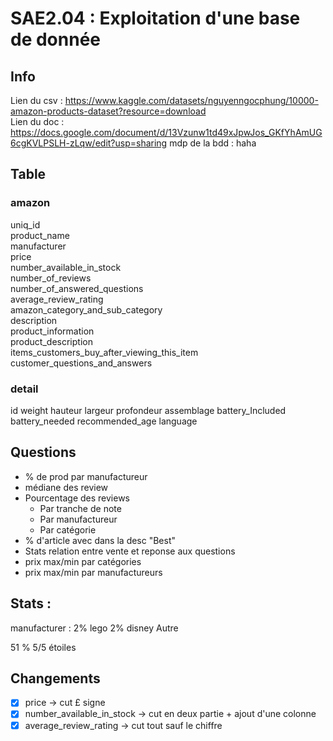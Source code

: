 # SAE2.04 : Exploitation d'une base de donnée

## Info

Lien du csv : https://www.kaggle.com/datasets/nguyenngocphung/10000-amazon-products-dataset?resource=download  
Lien du doc : https://docs.google.com/document/d/13Vzunw1td49xJpwJos_GKfYhAmUG6cgKVLPSLH-zLqw/edit?usp=sharing
mdp de la bdd : haha  

## Table

### amazon

uniq_id  
product_name  
manufacturer  
price  
number_available_in_stock  
number_of_reviews  
number_of_answered_questions  
average_review_rating  
amazon_category_and_sub_category  
description  
product_information  
product_description  
items_customers_buy_after_viewing_this_item  
customer_questions_and_answers 

### detail

id
weight
hauteur
largeur
profondeur
assemblage
battery_Included
battery_needed
recommended_age
language

## Questions

* % de prod par manufactureur
* médiane des review
* Pourcentage des reviews 
  * Par tranche de note
  * Par manufactureur
  * Par catégorie
* % d'article avec dans la desc "Best"
* Stats relation entre vente et reponse aux questions
* prix max/min par catégories
* prix max/min par manufactureurs


## Stats :
manufacturer :
2% lego
2% disney
Autre

51 % 5/5 étoiles

## Changements
- [X] price -> cut £ signe
- [X] number_available_in_stock -> cut en deux partie + ajout d'une colonne
- [X] average_review_rating -> cut tout sauf le chiffre
